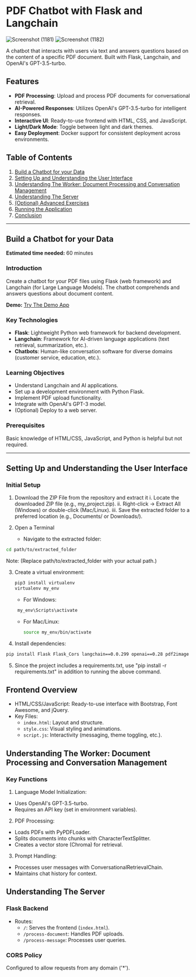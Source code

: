 # PDF Chatbot with Flask and Langchain

![Screenshot (1181)](https://github.com/user-attachments/assets/d9a56ba3-254d-4bbd-b1f6-7c97a3b33611)
![Screenshot (1182)](https://github.com/user-attachments/assets/049ecb09-833e-46b1-bfe9-fcd8f127a505)

A chatbot that interacts with users via text and answers questions based on the content of a specific PDF document. Built with Flask, Langchain, and OpenAI's GPT-3.5-turbo.

## Features

- **PDF Processing**: Upload and process PDF documents for conversational retrieval.
- **AI-Powered Responses**: Utilizes OpenAI's GPT-3.5-turbo for intelligent responses.
- **Interactive UI**: Ready-to-use frontend with HTML, CSS, and JavaScript.
- **Light/Dark Mode**: Toggle between light and dark themes.
- **Easy Deployment**: Docker support for consistent deployment across environments.

## Table of Contents

1. [Build a Chatbot for your Data](#build-a-chatbot-for-your-data)
2. [Setting Up and Understanding the User Interface](#setting-up-and-understanding-the-user-interface)
3. [Understanding The Worker: Document Processing and Conversation Management](#understanding-the-worker-document-processing-and-conversation-management)
4. [Understanding The Server](#understanding-the-server)
5. [(Optional) Advanced Exercises](#optional-advanced-exercises)
6. [Running the Application](#running-the-application)
7. [Conclusion](#conclusion)

---

## Build a Chatbot for your Data

**Estimated time needed:** 60 minutes

### Introduction
Create a chatbot for your PDF files using Flask (web framework) and Langchain (for Large Language Models). The chatbot comprehends and answers questions about document content.

**Demo:** [Try The Demo App](#)

### Key Technologies
- **Flask**: Lightweight Python web framework for backend development.
- **Langchain**: Framework for AI-driven language applications (text retrieval, summarization, etc.).
- **Chatbots**: Human-like conversation software for diverse domains (customer service, education, etc.).

### Learning Objectives
- Understand Langchain and AI applications.
- Set up a development environment with Python Flask.
- Implement PDF upload functionality.
- Integrate with OpenAI's GPT-3 model.
- (Optional) Deploy to a web server.

### Prerequisites
Basic knowledge of HTML/CSS, JavaScript, and Python is helpful but not required.

---

## Setting Up and Understanding the User Interface

### Initial Setup
1. Download the ZIP File from the repository and extract it
   i. Locate the downloaded ZIP file (e.g., my_project.zip).
   ii. Right-click → Extract All (Windows) or double-click (Mac/Linux).
   iii. Save the extracted folder to a preferred location (e.g., Documents/ or Downloads/).


2. Open a Terminal
   - Navigate to the extracted folder:

```bash
cd path/to/extracted_folder
```

Note: (Replace path/to/extracted_folder with your actual path.)

3. Create a virtual environment:
   ```bash
   pip3 install virtualenv
   virtualenv my_env
   ```
   -  For Windows:
     ```bash
      my_env\Scripts\activate
     ```
     
   - For Mac/Linux:
      ```bash
      source my_env/bin/activate
      ```
      
4. Install dependencies:

```bash
pip install Flask Flask_Cors langchain==0.0.299 openai==0.28 pdf2image chromadb==0.4.15 pypdf tiktoken
```

5. Since the project includes a requirements.txt, use "pip install -r requirements.txt" in addition to running the above command.


## Frontend Overview
- HTML/CSS/JavaScript: Ready-to-use interface with Bootstrap, Font Awesome, and jQuery.
- Key Files:
   - `index.html`: Layout and structure.
   - `style.css`: Visual styling and animations.
   - `script.js`: Interactivity (messaging, theme toggling, etc.).


## Understanding The Worker: Document Processing and Conversation Management

### Key Functions
1. Language Model Initialization:
- Uses OpenAI's GPT-3.5-turbo.
- Requires an API key (set in environment variables).

2. PDF Processing:
- Loads PDFs with PyPDFLoader.
- Splits documents into chunks with CharacterTextSplitter.
- Creates a vector store (Chroma) for retrieval.

3. Prompt Handling:
- Processes user messages with ConversationalRetrievalChain.
- Maintains chat history for context.


## Understanding The Server
### Flask Backend
- Routes:
   - `/`: Serves the frontend (`index.html`).
   - `/process-document`: Handles PDF uploads.
   - `/process-message`: Processes user queries.

### CORS Policy
Configured to allow requests from any domain ('*').


